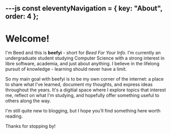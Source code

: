 ---js
const eleventyNavigation = {
	key: "About",
	order: 4
};
---

# Welcome!

I'm Beed and this is **beefyi** - short for _Beed For Your Info_. I'm currently an undergraduate student studying Computer Science with a strong interest in libre software, academia, and just about anything. I believe in the lifelong pursuit of knowledge - learning should never have a limit.

So my main goal with beefyi is to be my own corner of the internet: a place to share what I've learned, document my thoughts, and express ideas throughout the years. It's a digitial space where I explore topics that interest me, reflect on what I'm studying, and hopefully offer something useful to others along the way.

I'm still quite new to blogging, but I hope you’ll find something here worth reading.

Thanks for stopping by!
